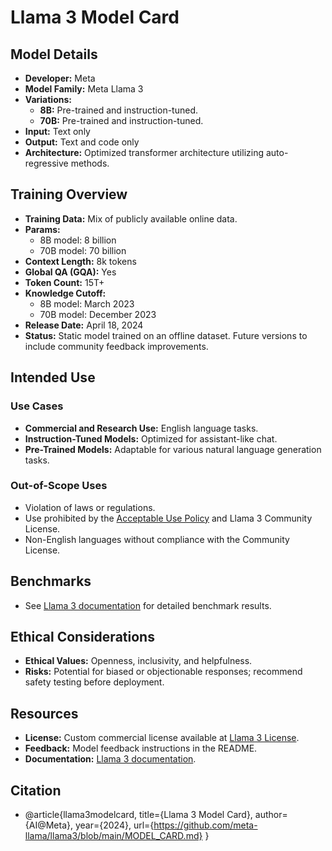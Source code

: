 # Llama 3 Model Card

## Model Details

- **Developer:** Meta
- **Model Family:** Meta Llama 3
- **Variations:**
  - **8B:** Pre-trained and instruction-tuned.
  - **70B:** Pre-trained and instruction-tuned.
- **Input:** Text only
- **Output:** Text and code only
- **Architecture:** Optimized transformer architecture utilizing auto-regressive methods.

## Training Overview

- **Training Data:** Mix of publicly available online data.
- **Params:**
  - 8B model: 8 billion
  - 70B model: 70 billion
- **Context Length:** 8k tokens
- **Global QA (GQA):** Yes
- **Token Count:** 15T+
- **Knowledge Cutoff:**
  - 8B model: March 2023
  - 70B model: December 2023
- **Release Date:** April 18, 2024
- **Status:** Static model trained on an offline dataset. Future versions to include community feedback improvements.

## Intended Use

### Use Cases
- **Commercial and Research Use:** English language tasks.
- **Instruction-Tuned Models:** Optimized for assistant-like chat.
- **Pre-Trained Models:** Adaptable for various natural language generation tasks.

### Out-of-Scope Uses
- Violation of laws or regulations.
- Use prohibited by the [Acceptable Use Policy](https://llama.meta.com/llama3/use-policy/) and Llama 3 Community License.
- Non-English languages without compliance with the Community License.

## Benchmarks

- See [Llama 3 documentation](https://github.com/meta-llama/llama3) for detailed benchmark results.

## Ethical Considerations

- **Ethical Values:** Openness, inclusivity, and helpfulness.
- **Risks:** Potential for biased or objectionable responses; recommend safety testing before deployment.

## Resources

- **License:** Custom commercial license available at [Llama 3 License](https://llama.meta.com/llama3/license).
- **Feedback:** Model feedback instructions in the README.
- **Documentation:** [Llama 3 documentation](https://github.com/meta-llama/llama3).

## Citation

- @article{llama3modelcard,
  title={Llama 3 Model Card},
  author={AI@Meta},
  year={2024},
  url={https://github.com/meta-llama/llama3/blob/main/MODEL_CARD.md}
}
